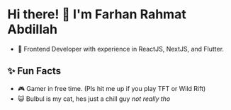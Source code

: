 # Hi there! 👋 I'm Farhan Rahmat Abdillah
- 🌟 Frontend Developer with experience in ReactJS, NextJS, and Flutter.

## ✨ Fun Facts
- 🎮 Gamer in free time. (Pls hit me up if you play TFT or Wild Rift)
- 😺 Bulbul is my cat, hes just a chill guy _not really tho_
